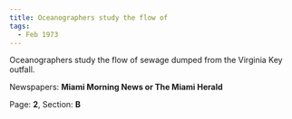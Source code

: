 ```yaml
---  
title: Oceanographers study the flow of  
tags:  
  - Feb 1973  
---  
```

  
Oceanographers study the flow of sewage dumped from the Virginia Key outfall.  
  
Newspapers: **Miami Morning News or The Miami Herald**  
  
Page: **2**, Section: **B** 
